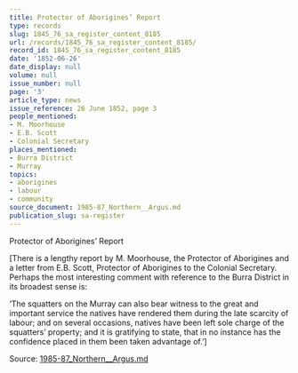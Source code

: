 ```yaml
---
title: Protector of Aborigines’ Report
type: records
slug: 1845_76_sa_register_content_8185
url: /records/1845_76_sa_register_content_8185/
record_id: 1845_76_sa_register_content_8185
date: '1852-06-26'
date_display: null
volume: null
issue_number: null
page: '3'
article_type: news
issue_reference: 26 June 1852, page 3
people_mentioned:
- M. Moorhouse
- E.B. Scott
- Colonial Secretary
places_mentioned:
- Burra District
- Murray
topics:
- aborigines
- labour
- community
source_document: 1985-87_Northern__Argus.md
publication_slug: sa-register
---
```


Protector of Aborigines’ Report

[There is a lengthy report by M. Moorhouse, the Protector of Aborigines and a letter from E.B. Scott, Protector of Aborigines to the Colonial Secretary.  Perhaps the most interesting comment with reference to the Burra District in its broadest sense is:

‘The squatters on the Murray can also bear witness to the great and important service the natives have rendered them during the late scarcity of labour; and on several occasions, natives have been left sole charge of the squatters’ property; and it is gratifying to state, that in no instance has the confidence placed in them been taken advantage of.’]

Source: [1985-87_Northern__Argus.md](/downloads/markdown/1985-87_Northern__Argus.md)
